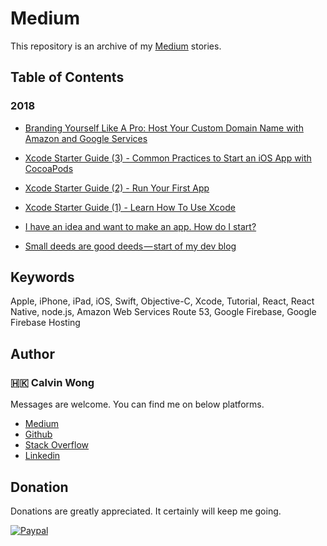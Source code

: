# Medium

This repository is an archive of my [Medium](https://medium.com/@calw9) stories.
	
## Table of Contents

### 2018

- [Branding Yourself Like A Pro: Host Your Custom Domain Name with Amazon and Google Services](https://medium.com/@calw9/branding-yourself-like-a-pro-host-your-custom-domain-name-with-amazon-and-google-services-4dcfafb0cf35)

- [Xcode Starter Guide (3) - Common Practices to Start an iOS App with CocoaPods](https://medium.com/@calw9/xcode-starter-guide-3-common-practices-to-start-an-ios-app-with-cocoapods-e99ebdc26585)

- [Xcode Starter Guide (2) - Run Your First App](https://medium.com/@calw9/xcode-starter-guide-2-run-your-first-app-8317520613fc)

- [Xcode Starter Guide (1) - Learn How To Use Xcode](https://medium.com/@calw9/xcode-starter-guide-1-learn-how-to-use-xcode-7b852a4619ba)

- [I have an idea and want to make an app. How do I start?
](https://medium.com/@calw9/i-have-an-idea-and-want-to-make-an-app-how-do-i-start-a-list-of-answers-to-this-question-f82b63fb1f87)

- [Small deeds are good deeds — start of my dev blog
](https://medium.com/@calw9/small-deeds-are-good-deeds-start-of-my-dev-life-blogging-ffba1f1b0b30)

## Keywords

Apple, iPhone, iPad, iOS, Swift, Objective-C, Xcode, Tutorial, React, React Native, node.js, Amazon Web Services Route 53, Google Firebase, Google Firebase Hosting

## Author

### 🇭🇰 Calvin Wong

Messages are welcome. You can find me on below platforms.

* [Medium](https://medium.com/@calw9)
* [Github](https://github.com/calw9)
* [Stack Overflow](https://stackoverflow.com/users/9903723/calvin)
* [Linkedin](https://www.linkedin.com/in/calw9)


## Donation

Donations are greatly appreciated. It certainly will keep me going.
	
[![Paypal](https://github.com/calw9/medium/blob/master/assets/paypal.png)](https://www.paypal.me/calw9)


